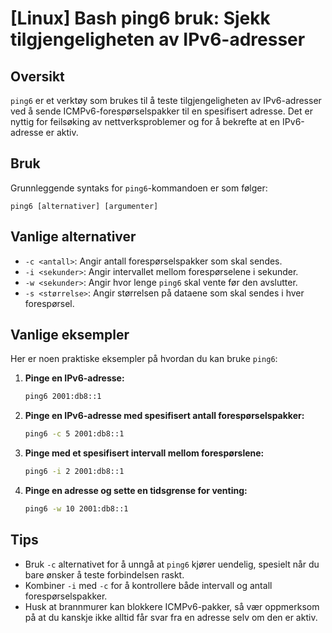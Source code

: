# [Linux] Bash ping6 bruk: Sjekk tilgjengeligheten av IPv6-adresser

## Oversikt
`ping6` er et verktøy som brukes til å teste tilgjengeligheten av IPv6-adresser ved å sende ICMPv6-forespørselspakker til en spesifisert adresse. Det er nyttig for feilsøking av nettverksproblemer og for å bekrefte at en IPv6-adresse er aktiv.

## Bruk
Grunnleggende syntaks for `ping6`-kommandoen er som følger:

```
ping6 [alternativer] [argumenter]
```

## Vanlige alternativer
- `-c <antall>`: Angir antall forespørselspakker som skal sendes.
- `-i <sekunder>`: Angir intervallet mellom forespørselene i sekunder.
- `-w <sekunder>`: Angir hvor lenge `ping6` skal vente før den avslutter.
- `-s <størrelse>`: Angir størrelsen på dataene som skal sendes i hver forespørsel.

## Vanlige eksempler
Her er noen praktiske eksempler på hvordan du kan bruke `ping6`:

1. **Pinge en IPv6-adresse:**
   ```bash
   ping6 2001:db8::1
   ```

2. **Pinge en IPv6-adresse med spesifisert antall forespørselspakker:**
   ```bash
   ping6 -c 5 2001:db8::1
   ```

3. **Pinge med et spesifisert intervall mellom forespørslene:**
   ```bash
   ping6 -i 2 2001:db8::1
   ```

4. **Pinge en adresse og sette en tidsgrense for venting:**
   ```bash
   ping6 -w 10 2001:db8::1
   ```

## Tips
- Bruk `-c` alternativet for å unngå at `ping6` kjører uendelig, spesielt når du bare ønsker å teste forbindelsen raskt.
- Kombiner `-i` med `-c` for å kontrollere både intervall og antall forespørselspakker.
- Husk at brannmurer kan blokkere ICMPv6-pakker, så vær oppmerksom på at du kanskje ikke alltid får svar fra en adresse selv om den er aktiv.